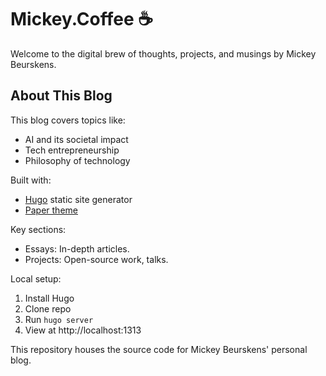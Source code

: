 # Mickey.Coffee ☕️
Welcome to the digital brew of thoughts, projects, and musings by Mickey Beurskens.
## About This Blog
This blog covers topics like:

- AI and its societal impact
- Tech entrepreneurship 
- Philosophy of technology

Built with:
- [Hugo](https://gohugo.io/) static site generator
- [Paper theme](https://github.com/nanxiaobei/hugo-paper)

Key sections:
- Essays: In-depth articles.
- Projects: Open-source work, talks.

Local setup:
1. Install Hugo
2. Clone repo
3. Run `hugo server`
4. View at http://localhost:1313

This repository houses the source code for Mickey Beurskens' personal blog.